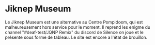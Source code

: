 # Jiknep Museum

Le Jiknep Museum est une alternative au Centre Pompidoom, qui est malheureusement hors service pour le moment. Il reprend les enigme du channel "#deaf-test/JQNP Remix" du discord de Silence on joue et le présente sous forme de tableau.
Le site est encore a l'état de brouillon.
